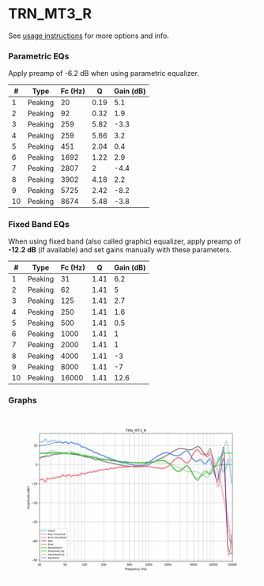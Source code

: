 # TRN_MT3_R
See [usage instructions](https://github.com/jaakkopasanen/AutoEq#usage) for more options and info.

### Parametric EQs
Apply preamp of -6.2 dB when using parametric equalizer.

|   # | Type    |   Fc (Hz) |    Q |   Gain (dB) |
|-----|---------|-----------|------|-------------|
|   1 | Peaking |        20 | 0.19 |         5.1 |
|   2 | Peaking |        92 | 0.32 |         1.9 |
|   3 | Peaking |       259 | 5.82 |        -3.3 |
|   4 | Peaking |       259 | 5.66 |         3.2 |
|   5 | Peaking |       451 | 2.04 |         0.4 |
|   6 | Peaking |      1692 | 1.22 |         2.9 |
|   7 | Peaking |      2807 | 2    |        -4.4 |
|   8 | Peaking |      3902 | 4.18 |         2.2 |
|   9 | Peaking |      5725 | 2.42 |        -8.2 |
|  10 | Peaking |      8674 | 5.48 |        -3.8 |

### Fixed Band EQs
When using fixed band (also called graphic) equalizer, apply preamp of **-12.2 dB** (if available) and set gains manually with these parameters.

|   # | Type    |   Fc (Hz) |    Q |   Gain (dB) |
|-----|---------|-----------|------|-------------|
|   1 | Peaking |        31 | 1.41 |         6.2 |
|   2 | Peaking |        62 | 1.41 |         5   |
|   3 | Peaking |       125 | 1.41 |         2.7 |
|   4 | Peaking |       250 | 1.41 |         1.6 |
|   5 | Peaking |       500 | 1.41 |         0.5 |
|   6 | Peaking |      1000 | 1.41 |         1   |
|   7 | Peaking |      2000 | 1.41 |         1   |
|   8 | Peaking |      4000 | 1.41 |        -3   |
|   9 | Peaking |      8000 | 1.41 |        -7   |
|  10 | Peaking |     16000 | 1.41 |        12.6 |

### Graphs
![](./TRN_MT3_R.png)
